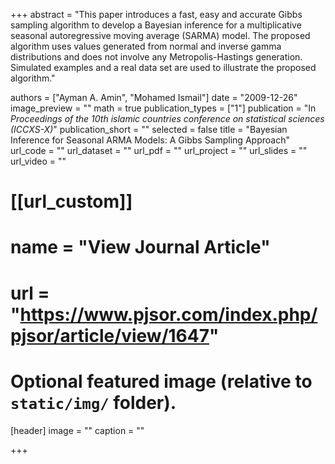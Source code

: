 +++
abstract = "This paper introduces a fast, easy and accurate Gibbs sampling algorithm to develop a Bayesian inference for a multiplicative seasonal autoregressive moving average (SARMA) model. The proposed algorithm uses values generated from normal and inverse gamma distributions and does not involve any Metropolis-Hastings generation. Simulated examples and a real data set are used to illustrate the proposed algorithm."

authors = ["Ayman A. Amin", "Mohamed Ismail"]
date = "2009-12-26"
image_preview = ""
math = true
publication_types = ["1"]
publication = "In *Proceedings of the 10th islamic countries conference on statistical sciences (ICCXS-X)*"
publication_short = ""
selected = false
title = "Bayesian Inference for Seasonal ARMA Models: A Gibbs Sampling Approach"
url_code = ""
url_dataset = ""
url_pdf = ""
url_project = ""
url_slides = ""
url_video = ""

# [[url_custom]]
# name = "View Journal Article"
# url = "https://www.pjsor.com/index.php/pjsor/article/view/1647"

# Optional featured image (relative to `static/img/` folder).
[header]
image = ""
caption = ""

+++

